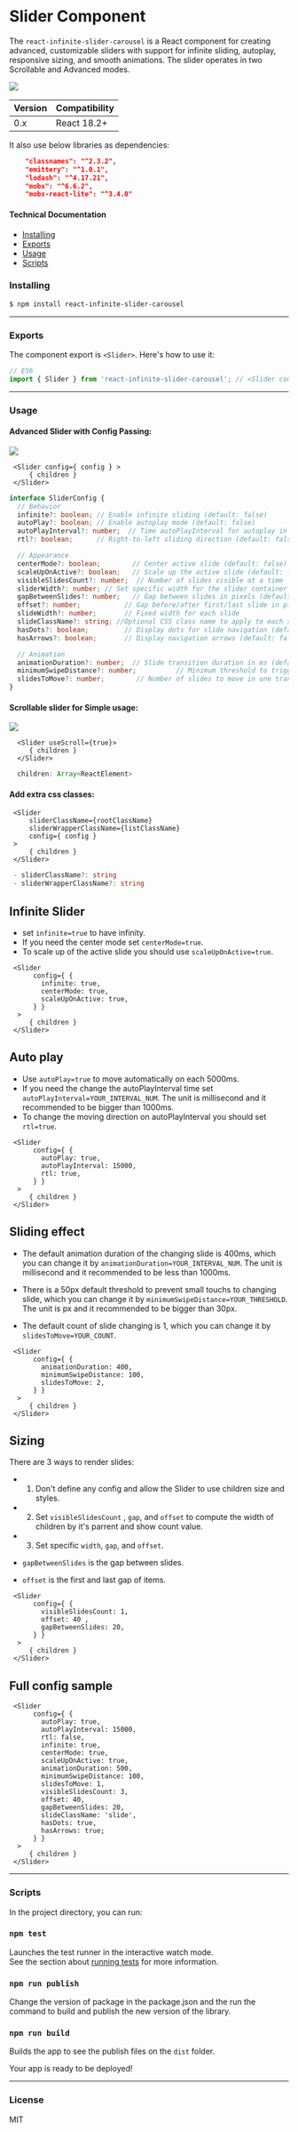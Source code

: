 # Slider Component

The `react-infinite-slider-carousel` is a React component for creating advanced, customizable sliders with support for infinite sliding, autoplay, responsive sizing, and smooth animations. The slider operates in two Scrollable and Advanced modes.

![](infinite-react-slider.gif)


|Version     | Compatibility|
|------------|--------------|
|0.x         | React 18.2+ |


It also use below libraries as dependencies:
```json
    "classnames": "^2.3.2", 
    "emittery": "^1.0.1",
    "lodash": "^4.17.21",
    "mobx": "^6.6.2",
    "mobx-react-lite": "^3.4.0"
 ```

#### Technical Documentation

- [Installing](#installing)
- [Exports](#exports)
- [Usage](#usage)
- [Scripts](#scripts)



### Installing

```bash
$ npm install react-infinite-slider-carousel
```
------

### Exports

The component export is `<Slider>`.
Here's how to use it:

```js
// ES6
import { Slider } from 'react-infinite-slider-carousel'; // <Slider component>
```
------

### Usage

#### Advanced Slider with Config Passing:

![](infinite-slider.gif)
```tsx
 <Slider config={ config } >
     { children }
 </Slider>
```
```ts
interface SliderConfig {
  // Behavior
  infinite?: boolean; // Enable infinite sliding (default: false)
  autoPlay?: boolean; // Enable autoplay mode (default: false)
  autoPlayInterval?: number;  // Time autoPlayInterval for autoplay in ms (default: 5000)
  rtl?: boolean;      // Right-to-left sliding direction (default: false)

  // Appearance
  centerMode?: boolean;        // Center active slide (default: false)
  scaleUpOnActive?: boolean;   // Scale up the active slide (default: false)
  visibleSlidesCount?: number;  // Number of slides visible at a time
  sliderWidth?: number; // Set specific width for the slider container
  gapBetweenSlides?: number;   // Gap between slides in pixels (default: 0)
  offset?: number;           // Gap before/after first/last slide in pixels
  slideWidth?: number;       // Fixed width for each slide
  slideClassName?: string; //Optional CSS class name to apply to each slider item.
  hasDots?: boolean;         // Display dots for slide navigation (default: false)
  hasArrows?: boolean;       // Display navigation arrows (default: false)

  // Animation
  animationDuration?: number;  // Slide transition duration in ms (default: 400)
  minimumSwipeDistance?: number;          // Minimum threshold to trigger slide (default: 50)
  slidesToMove?: number;        // Number of slides to move in one transition (default: 1)
}
```

#### Scrollable slider for Simple usage:

![](scroll-slider.gif)
```tsx
  <Slider useScroll={true}>
     { children }
  </Slider>
```

```ts
  children: Array<ReactElement>
```

#### Add extra css classes:

```tsx
 <Slider 
     sliderClassName={rootClassName} 
     sliderWrapperClassName={listClassName}
     config={ config }
 >
     { children }
 </Slider>
```

```ts
 - sliderClassName?: string
 - sliderWrapperClassName?: string
```

## Infinite Slider

- set ```infinite=true``` to have infinity.
- If you need the center mode set ```centerMode=true```.
- To scale up of the active slide you should use ```scaleUpOnActive=true```.

```tsx
 <Slider
      config={ {
        infinite: true,
        centerMode: true,
        scaleUpOnActive: true,
      } }
  >
     { children }
 </Slider>
```

## Auto play

- Use ```autoPlay=true``` to move automatically on each 5000ms.
- If you need the change the autoPlayInterval time set ```autoPlayInterval=YOUR_INTERVAL_NUM```. The unit is millisecond and it recommended to be bigger than 1000ms.
- To change the moving direction on autoPlayInterval you should set ```rtl=true```.

```tsx
 <Slider
      config={ {
        autoPlay: true,
        autoPlayInterval: 15000,
        rtl: true,
      } }
  >
     { children }
 </Slider>
```

## Sliding effect

- The default animation duration of the changing slide is 400ms, which you can change it by ```animationDuration=YOUR_INTERVAL_NUM```. The unit is millisecond and it recommended to be less than 1000ms.

- There is a 50px default threshold to prevent small touchs to changing slide, which you can change it by ```minimumSwipeDistance=YOUR_THRESHOLD```. The unit is px and it recommended to be bigger than 30px.

- The default count of slide changing is 1, which you can change it by ```slidesToMove=YOUR_COUNT```.

```tsx
 <Slider
      config={ {
        animationDuration: 400,
        minimumSwipeDistance: 100,
        slidesToMove: 2,
      } }
  >
     { children }
 </Slider>
```


## Sizing
There are 3 ways to render slides:
- 1. Don't define any config and allow the Slider to use children size and styles.

- 2. Set ```visibleSlidesCount``` , ```gap```, and ```offset``` to compute the width of children by it's parrent and show count value.

- 3. Set specific ```width```, ```gap```, and ```offset```.

- ```gapBetweenSlides``` is the gap between slides.
- ```offset``` is the first and last gap of items.

```tsx
 <Slider
      config={ {
        visibleSlidesCount: 1,
        offset: 40 ,
        gapBetweenSlides: 20,
      } }
  >
     { children }
 </Slider>
```

## Full config sample

```tsx
 <Slider
      config={ {
        autoPlay: true,
        autoPlayInterval: 15000,
        rtl: false,
        infinite: true,
        centerMode: true,
        scaleUpOnActive: true,
        animationDuration: 500,
        minimumSwipeDistance: 100,
        slidesToMove: 1,
        visibleSlidesCount: 3,
        offset: 40,
        gapBetweenSlides: 20,
        slideClassName: 'slide',
        hasDots: true,
        hasArrows: true;  
      } }
  >
     { children }
 </Slider>
```

------


### Scripts

In the project directory, you can run:

### `npm test`

Launches the test runner in the interactive watch mode.\
See the section about [running tests](https://facebook.github.io/create-react-app/docs/running-tests) for more information.

### `npm run publish`

Change the version of package in the package.json and the run the command to build and publish the new version of the library.

### `npm run build`

Builds the app to see the publish files on the `dist` folder.

Your app is ready to be deployed!

------

### License

MIT
